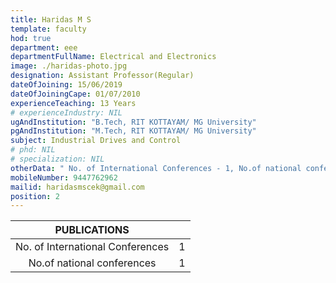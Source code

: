 ```yaml
---
title: Haridas M S
template: faculty
hod: true
department: eee
departmentFullName: Electrical and Electronics
image: ./haridas-photo.jpg
designation: Assistant Professor(Regular)
dateOfJoining: 15/06/2019
dateOfJoiningCape: 01/07/2010
experienceTeaching: 13 Years
# experienceIndustry: NIL
ugAndInstitution: "B.Tech, RIT KOTTAYAM/ MG University"
pgAndInstitution: "M.Tech, RIT KOTTAYAM/ MG University"
subject: Industrial Drives and Control
# phd: NIL
# specialization: NIL
otherData: " No. of International Conferences - 1, No.of national conferences - 1"
mobileNumber: 9447762962
mailid: haridasmscek@gmail.com
position: 2
---
```

|           PUBLICATIONS           |     |
| :------------------------------: | :-: |
| No. of International Conferences |  1  |
|    No.of national conferences    |  1  |
